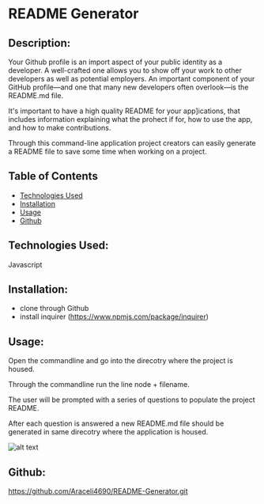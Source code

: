 # README Generator

  ## Description:
  Your Github profile is an import aspect of your public identity as a developer. A well-crafted one allows you to show off your work to other developers as well as potential employers. An important component of your GitHub profile—and one that many new developers often overlook—is the README.md file. 

  It's important to have a high quality README for your app]ications, that includes information explaining what the prohect if for, how to use the app, and how to make contributions. 

  Through this command-line application project creators can easily generate a README file to save some time when working on a project.

  ## Table of Contents
  - [Technologies Used](#technologies)
  - [Installation](#installation)
  - [Usage](#usage)
  - [Github](#github)

  ## Technologies Used:
  Javascript

  ## Installation: 
  * clone through Github
  * install inquirer (https://www.npmjs.com/package/inquirer)
  
  ## Usage:
  Open the commandline and go into the direcotry where the project is housed.

  Through the commandline run the line node + filename.

  The user will be prompted with a series of questions to populate the project README.

  After each question is answered a new README.md file should be generated in same direcotry where the application is housed.

  ![alt text](utils/images/readme.gif)

  ## Github:
  https://github.com/Araceli4690/README-Generator.git
  

